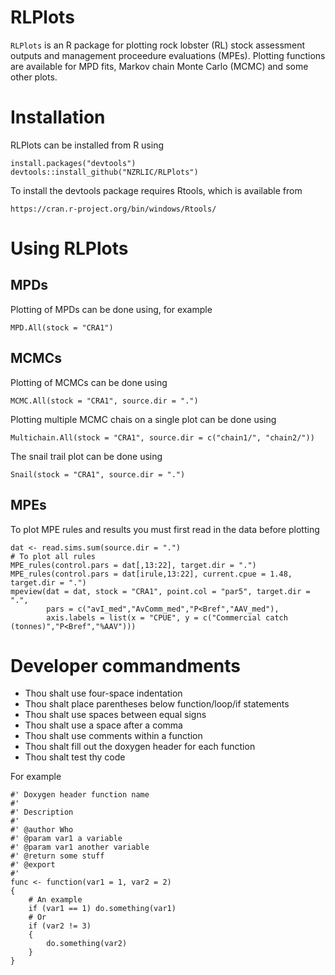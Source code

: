 RLPlots
=======

`RLPlots` is an R package for plotting rock lobster (RL) stock assessment
outputs and management proceedure evaluations (MPEs). Plotting functions are
available for MPD fits, Markov chain Monte Carlo (MCMC) and some other plots.


# Installation

RLPlots can be installed from R using

    install.packages("devtools")
    devtools::install_github("NZRLIC/RLPlots")

To install the devtools package requires Rtools, which is available from

	https://cran.r-project.org/bin/windows/Rtools/
	
# Using RLPlots

## MPDs

Plotting of MPDs can be done using, for example

    MPD.All(stock = "CRA1")


## MCMCs

Plotting of MCMCs can be done using

    MCMC.All(stock = "CRA1", source.dir = ".")

Plotting multiple MCMC chais on a single plot can be done using    

    Multichain.All(stock = "CRA1", source.dir = c("chain1/", "chain2/"))
    
The snail trail plot can be done using

    Snail(stock = "CRA1", source.dir = ".")


## MPEs

To plot MPE rules and results you must first read in the data before plotting

    dat <- read.sims.sum(source.dir = ".")
    # To plot all rules
    MPE_rules(control.pars = dat[,13:22], target.dir = ".")
    MPE_rules(control.pars = dat[irule,13:22], current.cpue = 1.48, target.dir = ".")
    mpeview(dat = dat, stock = "CRA1", point.col = "par5", target.dir = ".",
            pars = c("avI_med","AvComm_med","P<Bref","AAV_med"),
            axis.labels = list(x = "CPUE", y = c("Commercial catch (tonnes)","P<Bref","%AAV")))


# Developer commandments

-  Thou shalt use four-space indentation
-  Thou shalt place parentheses below function/loop/if statements
-  Thou shalt use spaces between equal signs
-  Thou shalt use a space after a comma
-  Thou shalt use comments within a function
-  Thou shalt fill out the doxygen header for each function
-  Thou shalt test thy code

For example

    #' Doxygen header function name
    #'
    #' Description
    #'
    #' @author Who
    #' @param var1 a variable
    #' @param var1 another variable
    #' @return some stuff
    #' @export
    #'
    func <- function(var1 = 1, var2 = 2)
    {
        # An example
        if (var1 == 1) do.something(var1)
        # Or
        if (var2 != 3)
        {
            do.something(var2)
        }
    }
